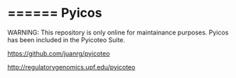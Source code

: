 ======
Pyicos 
======

WARNING: This repository is only online for maintainance purposes. Pyicos has been included in the Pyicoteo Suite. 

https://github.com/juanrg/pyicoteo

http://regulatorygenomics.upf.edu/pyicoteo
